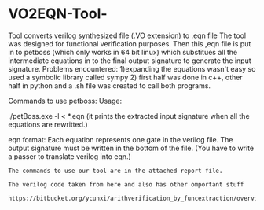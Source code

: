 # VO2EQN-Tool-
Tool converts verilog synthesized file (.VO extension) to .eqn file
The tool was designed for functional verification purposes.
Then this ,eqn file is put in to petboss (which only works in 64 bit linux)
which substitues all the intermediate equations in to the final output signature to generate the input signature.
Problems encountered:
1)expanding the equations wasn't easy so used a symbolic library called sympy
2) first half was done in c++, other half in python and a .sh file was created to call both programs.

Commands to use petboss:
Usage:

./petBoss.exe -l < *.eqn 
(it prints the extracted input signature when all the equations are rewritted.)

eqn format:
    Each equation represents one gate in the verilog file.
    The output signature must be written in the bottom of the file.
    (You have to write a passer to translate verilog into eqn.)
    
    
    
    
    The commands to use our tool are in the attached report file.
    
    The verilog code taken from here and also has other omportant stuff
    
    https://bitbucket.org/ycunxi/arithverification_by_funcextraction/overview
    
